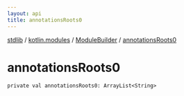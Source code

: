 ```yaml
---
layout: api
title: annotationsRoots0
---
```

[stdlib](../../index.md) / [kotlin.modules](../index.md) / [ModuleBuilder](index.md) / [annotationsRoots0](annotationsRoots0.md)

# annotationsRoots0

```
private val annotationsRoots0: ArrayList<String>
```
